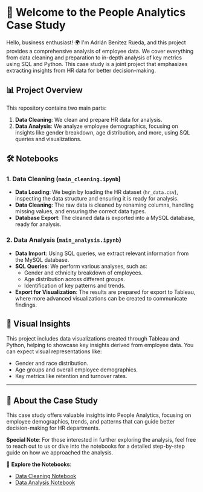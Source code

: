 
# 🚀 Welcome to the People Analytics Case Study

Hello, business enthusiast! 🌍 I'm Adrián Benitez Rueda, and this project provides a comprehensive analysis of employee data. We cover everything from data cleaning and preparation to in-depth analysis of key metrics using SQL and Python. This case study is a joint project that emphasizes extracting insights from HR data for better decision-making.

## 📊 Project Overview

This repository contains two main parts:
1. **Data Cleaning**: We clean and prepare HR data for analysis.
2. **Data Analysis**: We analyze employee demographics, focusing on insights like gender breakdown, age distribution, and more, using SQL queries and visualizations.

## 🛠️ Notebooks

### 1. Data Cleaning (`main_cleaning.ipynb`)

- **Data Loading**: We begin by loading the HR dataset (`hr_data.csv`), inspecting the data structure and ensuring it is ready for analysis.
- **Data Cleaning**: The raw data is cleaned by renaming columns, handling missing values, and ensuring the correct data types.
- **Database Export**: The cleaned data is exported into a MySQL database, ready for analysis.

### 2. Data Analysis (`main_analysis.ipynb`)

- **Data Import**: Using SQL queries, we extract relevant information from the MySQL database.
- **SQL Queries**: We perform various analyses, such as:
    - Gender and ethnicity breakdown of employees.
    - Age distribution across different groups.
    - Identification of key patterns and trends.
- **Export for Visualization**: The results are prepared for export to Tableau, where more advanced visualizations can be created to communicate findings.

## 📸 Visual Insights

This project includes data visualizations created through Tableau and Python, helping to showcase key insights derived from employee data. You can expect visual representations like:
- Gender and race distribution.
- Age groups and overall employee demographics.
- Key metrics like retention and turnover rates.

---

## 🤖 About the Case Study

This case study offers valuable insights into People Analytics, focusing on employee demographics, trends, and patterns that can guide better decision-making for HR departments.

**Special Note**: For those interested in further exploring the analysis, feel free to reach out to us or dive into the notebooks for a detailed step-by-step guide on how we approached the analysis.

📔 **Explore the Notebooks**: 
- [Data Cleaning Notebook](./main_cleaning.ipynb)
- [Data Analysis Notebook](./main_analysis.ipynb)

